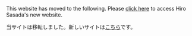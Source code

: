 This website has moved to the following. Please [click here](https://sites.google.com/view/hirosasada/%E3%83%9B%E3%83%BC%E3%83%A0) to access Hiro Sasada's new website.

当サイトは移転しました。新しいサイトは[こちら](https://sites.google.com/view/hirosasada-jp/%E3%83%9B%E3%83%BC%E3%83%A0)です。　　   
